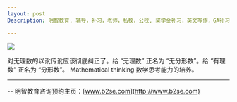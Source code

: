 ```yaml
---
layout: post
Description: 明智教育, 辅导，补习，老师，私校，公校, 奖学金补习，英文写作，GA补习辅导，大学选择，工作规划，从业规划，天才儿童是浮云，澳洲学生挫折教育，儿童空间推理，空间理解能力， 自我观对学习成绩的影响，ATAR 成绩，学校排名局限性，介绍 比较, 澳洲 墨尔本，Scholarship Tutoring, General Ability, Numerical Reasoning, Verbal Reasoning Tutoring, Writing, Universities Selection, Career Education, Career Advisors, Guidance, Melbourne Private Schools, Selective Schools, Writing tutoring, Interviews tutoring, Resume Writing, Spatial skills, Failures help gifted children，Critical and creative thinking involves reasoning, using and analysing evidence, and applying knowledge to find creative solutions to complex problems；Verbal Reasoning, Decision Making, Quantitative Reasoning, Abstract Reasoning, Situational Judgement, self-concept and school results, school marks, gender differences in STEM subjects, cognitive load theory

---
```



![](https://live.staticflickr.com/65535/49518292792_c5e012b53e_o.jpg)



对无理数的以讹传讹应该彻底纠正了。给 “无理数” 正名为 “无分形数”。给 “有理数” 正名为 “分形数”。
Mathematical thinking 数学思考能力的培养。


--------
-- 明智教育咨询预约主页：[www.b2se.com](http://www.b2se.com)

